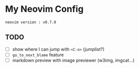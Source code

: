 # My Neovim Config

```
neovim version : v0.7.0
```

## TODO

- [ ] show where I can jump with `<C-o>` (jumplist?)
- [ ] `go_to_next_blame` feature
- [ ] markdown preview with image previewer (w3img, imgcat...)
